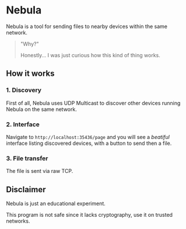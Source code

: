# Nebula

Nebula is a tool for sending files to nearby devices within the same network.

> "Why?"
>
> Honestly... I was just curious how this kind of thing works.

## How it works

### 1. Discovery

First of all, Nebula uses UDP Multicast to discover other devices running Nebula on the same
network.

### 2. Interface

Navigate to `http://localhost:35436/page` and you will see a _beatiful_ interface listing discovered
devices, with a button to send then a file.

### 3. File transfer

The file is sent via raw TCP.

## Disclaimer

Nebula is just an educational experiment.

This program is not safe since it lacks cryptography, use it on trusted networks.
